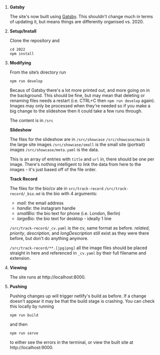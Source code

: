 1.  **Gatsby**

    The site's now built using [Gatsby](https://www.gatsbyjs.com/). This shouldn't change much in terms of updating it, but means things are differently organised vs. 2020.

3.  **Setup/Install**

    Clone the repository and

    ```shell
    cd 2022
    npm install
    ```

3.  **Modifying**

    From the site’s directory run

    ```shell
    npm run develop
    ```

    Becaus of Gatsby there's a lot more printed out, and more going on in the background. This should be fine, but may mean that deleting or renaming files needs a restart (i.e. CTRL+C then `npm run develop` again). Images may only be processed when they're needed so if you make a big change to the slideshow then it could take a few runs through.

    The content is in `/src`

    **Slideshow**

    The files for the slideshow are in `/src/showcase`
    `/src/showcase/main` is the large site images
    `/src/showcase/small` is the small site (portrait) images
    `/src/showcase/meta.yaml` is the data. 
    
    This is an array of entries with `title` and `url` in, there should be one per image. There's nothing intelligent to link the data from here to the images - it's just based off of the file order.


    **Track Record**
    
    The files for the bio/cv ate in `src/track-record`
    `/src/track-record/_bio.md` is the bio with 4 arguments:
      - _mail:_ the email address
      - _handle:_ the instagram handle
      - _smallBio:_ the bio text for phone (i.e. London, Berlin)
      - _largeBio:_ the bio text for desktop - ideally 1 line

    `/src/track-record/_cv.yaml` is the cv, same format as before. _related_, _priority_, _description_, and _longDescription_ still exist as they were there before, but don't do anything anymore.

    `/src/track-record/**.[jpg|png]` all the image files should be placed straight in here and referenced in `_cv.yaml` by their full filename and extension.

4.  **Viewing**

    The site runs at http://localhost:8000. 

5.  **Pushing**

    Pushing changes up will trigger netlify's build as before. If a change doesn't appear it may be that the build stage is crashing. You can check this locally by running 

    ```shell
    npm run build
    ```

    and then 

     ```shell
    npm run serve
    ```

    to either see the errors in the terminal, or view the built site at http://localhost:9000. 